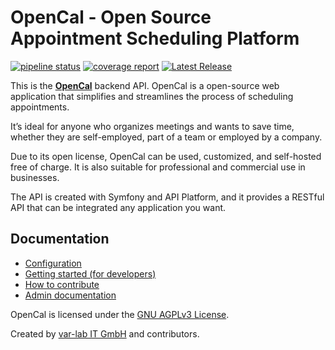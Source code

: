 # OpenCal - Open Source Appointment Scheduling Platform

[![pipeline status](https://git.var-lab.com/opencal/backend/badges/main/pipeline.svg)](https://git.var-lab.com/opencal/backend/-/commits/main)
[![coverage report](https://git.var-lab.com/opencal/backend/badges/main/coverage.svg)](https://git.var-lab.com/opencal/backend/-/commits/main)
[![Latest Release](https://git.var-lab.com/opencal/backend/-/badges/release.svg)](https://git.var-lab.com/opencal/backend/-/releases)

This is the [**OpenCal**](https://git.var-lab.com/opencal) backend API. OpenCal is a open-source web application that simplifies and streamlines the
process of scheduling appointments.

It’s ideal for anyone who organizes meetings and wants to save time, whether they are self-employed, part of a
team or employed by a company.

Due to its open license, OpenCal can be used, customized, and self-hosted free of charge. It is also suitable for
professional and commercial use in businesses.

The API is created with Symfony and API Platform, and it provides a RESTful API that can be integrated any application
you want.

## Documentation

- [Configuration](docs/config.md)
- [Getting started (for developers)](docs/dev_setup.md)
- [How to contribute](CONTRIBUTING.md)
- [Admin documentation](docs/admin/index.md)

OpenCal is licensed under the [GNU AGPLv3 License](LICENSE).

Created by [var-lab IT GmbH](https://var-lab.com) and contributors.
